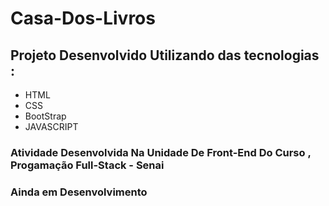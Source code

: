 # Casa-Dos-Livros

## Projeto Desenvolvido Utilizando das tecnologias : 
- HTML
- CSS
- BootStrap
- JAVASCRIPT 

### Atividade Desenvolvida Na Unidade De Front-End Do Curso , **Progamação Full-Stack - Senai** 

### Ainda em Desenvolvimento 
